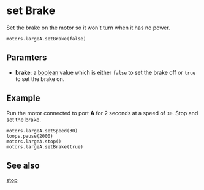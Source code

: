 # set Brake

Set the brake on the motor so it won't turn when it has no power.

```sig
motors.largeA.setBrake(false)
```

## Paramters

* **brake**: a [boolean](/reference/types/boolean) value which is either `false` to set the brake off or `true` to set the brake on.

## Example

Run the motor connected to port **A** for 2 seconds at a speed of `30`. Stop and set the brake.

```blocks
motors.largeA.setSpeed(30)
loops.pause(2000)
motors.largeA.stop()
motors.largeA.setBrake(true)
```

## See also

[stop](/reference/motors/motor/stop)